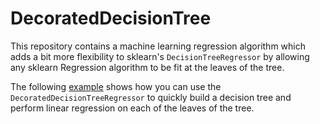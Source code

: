 # DecoratedDecisionTree

This repository contains a machine learning regression algorithm which
adds a bit more flexibility to sklearn's `DecisionTreeRegressor` by allowing any sklearn
Regression algorithm to be fit at the leaves of the tree.

The following [example](example.ipynb) shows how you can use the `DecoratedDecisionTreeRegressor` to quickly build a decision tree and perform linear regression on each of the leaves of the tree.
